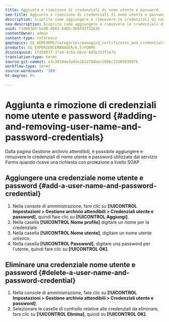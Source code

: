 ```yaml
---
title: Aggiunta e rimozione di credenziali di nome utente e password
seo-title: Aggiunta e rimozione di credenziali di nome utente e password
description: Scoprite come aggiungere e rimuovere le credenziali di nome utente e password.
seo-description: Scoprite come aggiungere e rimuovere le credenziali di nome utente e password.
uuid: f1d083b5-ba48-4b02-b40b-969f03732e36
contentOwner: admin
content-type: reference
geptopics: SG_AEMFORMS/categories/managing_certificates_and_credentials
products: SG_EXPERIENCEMANAGER/6.5/FORMS
discoiquuid: 1fd28077-37a4-4cba-bbce-6d5b353f1e7d
translation-type: tm+mt
source-git-commit: a3c303d4e3a85e1b2e794bec2006c335056309fb
workflow-type: tm+mt
source-wordcount: '169'
ht-degree: 0%

---
```



# Aggiunta e rimozione di credenziali nome utente e password {#adding-and-removing-user-name-and-password-credentials}

Dalla pagina Gestione archivio attendibili, è possibile aggiungere e rimuovere le credenziali di nome utente e password utilizzate dal servizio Forms quando riceve una richiesta con protezione a livello SOAP.

## Aggiungere una credenziale nome utente e password {#add-a-user-name-and-password-credential}

1. Nella console di amministrazione, fare clic su **[!UICONTROL Impostazioni > Gestione archivio attendibili > Credenziali utente e password]**, quindi fare clic su **[!UICONTROL Aggiungi]**.
1. Nella casella **[!UICONTROL Nome profilo]** digitare un nome per la credenziale.
1. Nella casella **[!UICONTROL Nome utente]**, digitare un nome utente univoco.
1. Nella casella **[!UICONTROL Password]**, digitare una password per l&#39;utente, quindi fare clic su **[!UICONTROL OK]**.

## Eliminare una credenziale nome utente e password {#delete-a-user-name-and-password-credential}

1. Nella console di amministrazione, fate clic su **[!UICONTROL Impostazioni > Gestione archivio attendibili > Credenziali utente e password]**.
1. Selezionare le caselle di controllo relative alle credenziali da eliminare, fare clic su **[!UICONTROL Elimina]**, quindi su **[!UICONTROL OK]**.

